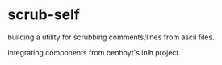# scrub-self
building a utility for scrubbing comments/lines from ascii files.

integrating components from benhoyt's inih project.

